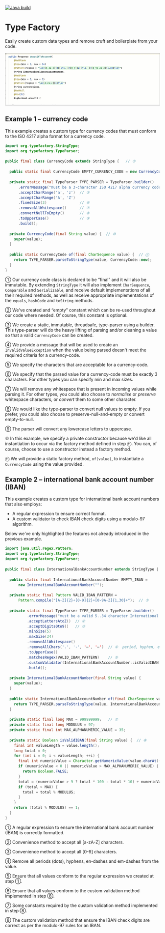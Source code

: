 [![Java build](https://github.com/type-factory/type-factory/actions/workflows/maven.yml/badge.svg?branch=main)](https://github.com/type-factory/type-factory/actions/workflows/maven.yml)


Type Factory
============

Easily create custom data types and remove cruft and boilerplate from your code.

<picture>
  <source srcset="docs/intro-video-dark.gif" media="(prefers-color-scheme: dark)"/>
  <img src="docs/intro-video-light.gif" alt="intro video" style="border: 1px solid #AAAAAA;"/>
</picture>

Example 1 – currency code
-------------------------

This example creates a custom type for currency codes that must conform to the ISO 4217 alpha 
  format for a currency code. 

```java
import org.typefactory.StringType;
import org.typefactory.TypeParser;

public final class CurrencyCode extends StringType {   // ①

  public static final CurrencyCode EMPTY_CURRENCY_CODE = new CurrencyCode("");  // ②

  private static final TypeParser TYPE_PARSER = TypeParser.builder()       // ③
      .errorMessage("must be a 3-character ISO 4217 alpha currency code")  // ④
      .acceptCharRange('a', 'z')  // ⑤
      .acceptCharRange('A', 'Z')
      .fixedSize(3)               // ⑥
      .removeAllWhitespace()      // ⑦
      .convertNullToEmpty()       // ⑧
      .toUpperCase()              // ⑨
      .build();

  private CurrencyCode(final String value) {  // ⑩
    super(value);
  }

  public static CurrencyCode of(final CharSequence value) {  // ⑪
    return TYPE_PARSER.parseToStringType(value, CurrencyCode::new); 
  }
}
```
① Our currency code class is declared to be “final” and it will also be immutable.
  By extending `StringType` it will also implement `CharSequence`, `Comparable`
  and `Serializable`, and receive default implementations of all their required
  methods, as well as receive appropriate implementations of the `equals`,
  `hashCode` and `toString` methods.

② We've created and “empty” constant which can be re-used throughout our code
  where needed. Of course, this constant is optional.

③ We create a static, immutable, threadsafe, type-parser using a builder.
  This type-parser will do the heavy lifting of parsing and/or cleaning a
  value so that a valid `CurrencyCode` can be created.

④ We provide a message that will be used to create an `InvalidValueException`
  when the value being parsed doesn't meet the required criteria for a
  currency-code.

⑤ We specify the characters that are acceptable for a currency-code.

⑥ We specify that the parsed value for a currency-code must be exactly 3
  characters. For other types you can specify min and max sizes.

⑦ We will remove any whitespace that is present in incoming values while parsing
  it. For other types, you could also choose to _normalise_ or _preserve_
  whitespace characters, or _convert_ them to some other character.

⑧ We would like the type-parser to convert null values to empty. If you
  prefer, you could also choose to preserve-null-and-empty or convert
  empty-to-null.

⑨ The parser will convert any lowercase letters to uppercase.

⑩ In this example, we specify a private constructor because we'd like all
  instantiation to occur via the factory method defined in step ⑪. You can,
  of course, choose to use a constructor instead a factory method.

⑪ We will provide a static factory method, `of(value)`, to instantiate 
  a `CurrencyCode` using the value provided.


Example 2 – international bank account number (IBAN)
----------------------------------------------------

This example creates a custom type for international bank account numbers that also employs:

* A regular expression to ensure correct format.
* A custom validator to check IBAN check digits using a modulo-97 algorithm.

Below we've only highlighted the features not already introduced in the previous example.

```java
import java.util.regex.Pattern;
import org.typefactory.StringType;
import org.typefactory.TypeParser;

public final class InternationalBankAccountNumber extends StringType {

  public static final InternationalBankAccountNumber EMPTY_IBAN = 
      new InternationalBankAccountNumber("");

  private static final Pattern VALID_IBAN_PATTERN = 
      Pattern.compile("[A-Z]{2}+[0-9]{2}+[0-9A-Z]{1,30}+");  // ①

  private static final TypeParser TYPE_PARSER = TypeParser.builder()
          .errorMessage("must be a valid 5..34 character International Bank Account Number (IBAN)")
          .acceptLettersAtoZ()  // ②
          .acceptDigits0to9()   // ③
          .minSize(5)
          .maxSize(34)
          .removeAllWhitespace()
          .removeAllChars('.', '-', '–', '—')  // ④  period, hyphen, en-dash and em-dash
          .toUpperCase()
          .matchesRegex(VALID_IBAN_PATTERN)    // ⑤
          .customValidator(InternationalBankAccountNumber::isValidIBAN)  // ⑥
          .build();

  private InternationalBankAccountNumber(final String value) {
    super(value);
  }

  public static InternationalBankAccountNumber of(final CharSequence value) {
    return TYPE_PARSER.parseToStringType(value, InternationalBankAccountNumber::new);
  }

  private static final long MAX = 999999999;   // ⑦
  private static final long MODULUS = 97;
  private static final int MAX_ALPHANUMERIC_VALUE = 35;

  private static Boolean isValidIBAN(final String value) {  // ⑧
    final int valueLength = value.length();
    long total = 0;
    for (int i = 0; i < valueLength; ++i) {
      final int numericValue = Character.getNumericValue(value.charAt((i + 4) % valueLength));
      if (numericValue < 0 || numericValue > MAX_ALPHANUMERIC_VALUE) {
        return Boolean.FALSE;
      }
      total = (numericValue > 9 ? total * 100 : total * 10) + numericValue;
      if (total > MAX) {
        total = total % MODULUS;
      }
    }
    return (total % MODULUS) == 1;
  }
}
```
① A regular expression to ensure the international bank account number (IBAN) is 
  correctly formatted.

② Convenience method to accept all [a-zA-Z] characters.

③ Convenience method to accept all [0-9] characters.

④ Remove all periods (dots), hyphens, en-dashes and em-dashes from the value.

⑤ Ensure that all values conform to the regular expression we created at step ①.

⑥ Ensure that all values conform to the custom validation method implemented 
  in step ⑧.

⑦ Some constants required by the custom validation method implemented in step ⑧.

⑧ The custom validation method that ensure the IBAN check digits are correct 
  as per the modulo-97 rules for an IBAN.


